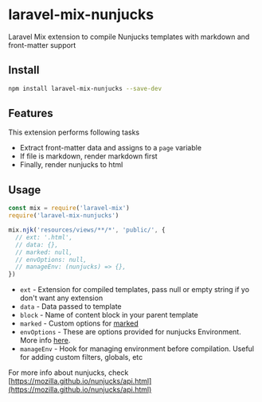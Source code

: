 # laravel-mix-nunjucks
Laravel Mix extension to compile Nunjucks templates with markdown and front-matter support

## Install

```bash
npm install laravel-mix-nunjucks --save-dev
```

## Features

This extension performs following tasks

- Extract front-matter data and assigns to a `page` variable
- If file is markdown, render markdown first
- Finally, render nunjucks to html

## Usage

```javascript
const mix = require('laravel-mix')
require('laravel-mix-nunjucks')

mix.njk('resources/views/**/*', 'public/', {
  // ext: '.html',
  // data: {},
  // marked: null,
  // envOptions: null,
  // manageEnv: (nunjucks) => {},
})
```

* `ext` - Extension for compiled templates, pass null or empty string if yo don't want any extension
* `data` - Data passed to template
* `block` - Name of content block in your parent template
* `marked` - Custom options for [marked](http://github.com/chjj/marked)
* `envOptions` - These are options provided for nunjucks Environment. More info [here](https://mozilla.github.io/nunjucks/api.html#configure).
* `manageEnv` - Hook for managing environment before compilation. Useful for adding custom filters, globals, etc

For more info about nunjucks, check [https://mozilla.github.io/nunjucks/api.html](https://mozilla.github.io/nunjucks/api.html)
